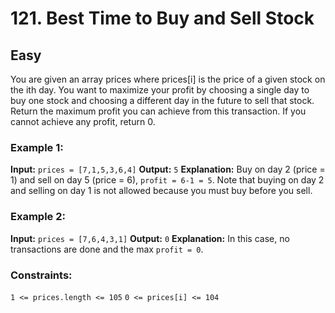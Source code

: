 # 121. Best Time to Buy and Sell Stock

## Easy

You are given an array prices where prices[i] is the price of a given stock on the ith day. You want to maximize your
profit by choosing a single day to buy one stock and choosing a different day in the future to sell that stock. Return
the maximum profit you can achieve from this transaction. If you cannot achieve any profit, return 0.

### Example 1:
**Input:** `prices = [7,1,5,3,6,4]`
**Output:** `5`
**Explanation:** Buy on day 2 (price = 1) and sell on day 5 (price = 6), `profit = 6-1 = 5`.
Note that buying on day 2 and selling on day 1 is not allowed because you must buy before you sell.

### Example 2:
**Input:** `prices = [7,6,4,3,1]`
**Output:** `0`
**Explanation:** In this case, no transactions are done and the max `profit = 0`.

### Constraints:
`1 <= prices.length <= 105`
`0 <= prices[i] <= 104`